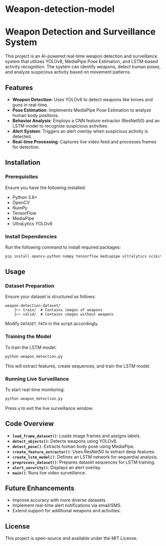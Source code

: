 # Weapon-detection-model

# Weapon Detection and Surveillance System

This project is an AI-powered real-time weapon detection and surveillance system that utilizes YOLOv8, MediaPipe Pose Estimation, and LSTM-based activity recognition. The system can identify weapons, detect human poses, and analyze suspicious activity based on movement patterns.

## Features
- **Weapon Detection**: Uses YOLOv8 to detect weapons like knives and guns in real-time.
- **Pose Estimation**: Implements MediaPipe Pose Estimation to analyze human body positions.
- **Behavior Analysis**: Employs a CNN feature extractor (ResNet50) and an LSTM model to recognize suspicious activities.
- **Alert System**: Triggers an alert overlay when suspicious activity is detected.
- **Real-time Processing**: Captures live video feed and processes frames for detection.

## Installation
### Prerequisites
Ensure you have the following installed:
- Python 3.8+
- OpenCV
- NumPy
- TensorFlow
- MediaPipe
- UltraLytics YOLOv8

### Install Dependencies
Run the following command to install required packages:
```bash
pip install opencv-python numpy tensorflow mediapipe ultralytics scikit-learn
```

## Usage
### Dataset Preparation
Ensure your dataset is structured as follows:
```
weapon-detection-dataset/
    ├── train/  # Contains images of weapons
    ├── valid/  # Contains images without weapons
```
Modify `DATASET_PATH` in the script accordingly.

### Training the Model
To train the LSTM model:
```bash
python weapon_detection.py
```
This will extract features, create sequences, and train the LSTM model.

### Running Live Surveillance
To start real-time monitoring:
```bash
python weapon_detection.py
```
Press `q` to exit the live surveillance window.

## Code Overview
- **`load_frame_dataset()`**: Loads image frames and assigns labels.
- **`detect_objects()`**: Detects weapons using YOLOv8.
- **`detect_pose()`**: Extracts human body pose using MediaPipe.
- **`create_feature_extractor()`**: Uses ResNet50 to extract deep features.
- **`create_lstm_model()`**: Defines an LSTM network for sequential analysis.
- **`preprocess_dataset()`**: Prepares dataset sequences for LSTM training.
- **`alert_security()`**: Displays an alert overlay.
- **`main()`**: Runs live video surveillance.

## Future Enhancements
- Improve accuracy with more diverse datasets.
- Implement real-time alert notifications via email/SMS.
- Extend support for additional weapons and activities.

## License
This project is open-source and available under the MIT License.

